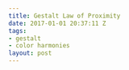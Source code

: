 ```yaml
---
title: Gestalt Law of Proximity
date: 2017-01-01 20:37:11 Z
tags:
- gestalt
- color harmonies
layout: post
---
```


